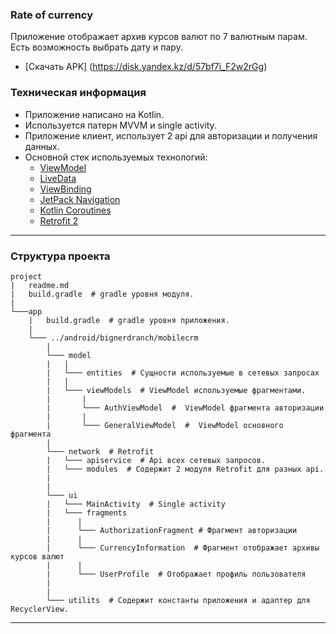 ### Rate of currency

Приложение отображает архив курсов валют по 7 валютным парам.
Есть возможность выбрать дату и пару.

* [Скачать APK] (https://disk.yandex.kz/d/57bf7i_F2w2rGg)

### Техническая информация
* Приложение написано на Kotlin.
* Используется патерн MVVM и single activity.
* Приложение клиент, использует 2 api для авторизации и получения данных.
* Основной стек используемых технологий:
  * [ViewModel](https://developer.android.com/topic/libraries/architecture/viewmodel)
  * [LiveData](https://developer.android.com/topic/libraries/architecture/livedata)
  * [ViewBinding](https://developer.android.com/topic/libraries/view-binding)
  * [JetPack Navigation](https://developer.android.com/guide/navigation/navigation-getting-started)
  * [Kotlin Coroutines](https://developer.android.com/kotlin/coroutines)
  * [Retrofit 2](https://square.github.io/retrofit/)
***

### Структура проекта
```
project
|   readme.md
|   build.gradle  # gradle уровня модуля.
|
└───app
    |   build.gradle  # gradle уровня приложения.
    |
    └─── ../android/bignerdranch/mobilecrm
        |
        └─── model
        |   |
        |   └─── entities  # Сущности используемые в сетевых запросах
        |   |
        |   └─── viewModels  # ViewModel используемые фрагментами.
        |       |
        |       └─── AuthViewModel  #  ViewModel фрагмента авторизации
        |       |
        |       └─── GeneralViewModel  #  ViewModel основного фрагмента
        |
        └─── network  # Retrofit
        |   └─── apiservice  # Api всех сетевых запросов.
        |   └─── modules  # Содержит 2 модуля Retrofit для разных api.
        |
        |
        └─── ui
        |   └─── MainActivity  # Single activity
        |   └─── fragments
        |      |
        |      └─── AuthorizationFragment # Фрагмент авторизации
        |      |
        |      └─── CurrencyInformation  # Фрагмент отображает архивы курсов валют
        |      |
        |      └─── UserProfile  # Отображает профиль пользователя
        |
        |
        └─── utilits  # Содержит константы приложения и адаптер для RecyclerView.
```
***
